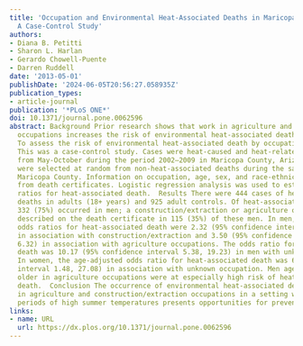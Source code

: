 ```yaml
---
title: 'Occupation and Environmental Heat-Associated Deaths in Maricopa County, Arizona:
  A Case-Control Study'
authors:
- Diana B. Petitti
- Sharon L. Harlan
- Gerardo Chowell-Puente
- Darren Ruddell
date: '2013-05-01'
publishDate: '2024-06-05T20:56:27.058935Z'
publication_types:
- article-journal
publication: '*PLoS ONE*'
doi: 10.1371/journal.pone.0062596
abstract: Background Prior research shows that work in agriculture and construction/extraction
  occupations increases the risk of environmental heat-associated death.  Purpose
  To assess the risk of environmental heat-associated death by occupation.  Methods
  This was a case-control study. Cases were heat-caused and heat-related deaths occurring
  from May-October during the period 2002–2009 in Maricopa County, Arizona. Controls
  were selected at random from non-heat-associated deaths during the same period in
  Maricopa County. Information on occupation, age, sex, and race-ethnicity was obtained
  from death certificates. Logistic regression analysis was used to estimate odds
  ratios for heat-associated death.  Results There were 444 cases of heat-associated
  deaths in adults (18+ years) and 925 adult controls. Of heat-associated deaths,
  332 (75%) occurred in men; a construction/extraction or agriculture occupation was
  described on the death certificate in 115 (35%) of these men. In men, the age-adjusted
  odds ratios for heat-associated death were 2.32 (95% confidence interval 1.55, 3.48)
  in association with construction/extraction and 3.50 (95% confidence interval 1.94,
  6.32) in association with agriculture occupations. The odds ratio for heat-associated
  death was 10.17 (95% confidence interval 5.38, 19.23) in men with unknown occupation.
  In women, the age-adjusted odds ratio for heat-associated death was 6.32 (95% confidence
  interval 1.48, 27.08) in association with unknown occupation. Men age 65 years and
  older in agriculture occupations were at especially high risk of heat-associated
  death.  Conclusion The occurrence of environmental heat-associated death in men
  in agriculture and construction/extraction occupations in a setting with predictable
  periods of high summer temperatures presents opportunities for prevention.
links:
- name: URL
  url: https://dx.plos.org/10.1371/journal.pone.0062596
---
```

